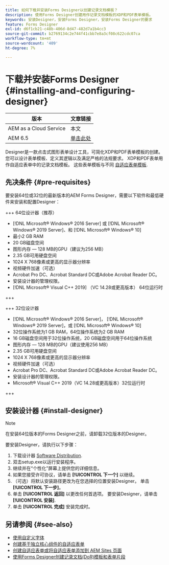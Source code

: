 ```yaml
---
title: 如何下载并安装Forms Designer以创建记录文档模板？
description: 使用Forms Designer创建用作记录文档模板的XDP和PDF表单模板。
keywords: 安装Designer，安装Forms Designer，安装Forms Designer的要求
feature: Forms Designer
exl-id: d6f1cb21-c48b-406d-8d47-482d7a1b4cc3
source-git-commit: b2769134c2e744f41cbb7e8a3cf08c622cdc07ca
workflow-type: tm+mt
source-wordcount: '409'
ht-degree: 7%

---
```


# 下载并安装Forms Designer {#installing-and-configuring-designer}

| 版本 | 文章链接 |
| -------- | ---------------------------- |
| AEM as a Cloud Service | 本文 |
| AEM 6.5 | [单击此处](https://experienceleague.adobe.com/docs/experience-manager-65/forms/install-aem-forms/jee-installation/installing-configuring-designer.html) |

Designer是一款点击式图形表单设计工具，可简化XDP和PDF表单模板的创建。 您可以设计表单模板、定义其逻辑以及满足严格的法规要求。 XDP和PDF表单用作自适应表单中的记录文档模板。 这些表单模板与不同 [自适应表单模板](template-editor.md).

## 先决条件 {#pre-requisites}

要安装64位或32位的最新版本的AEM Forms Designer，需要以下软件和最低硬件来安装和配置Designer：

+++ 64位设计器（推荐）

* [!DNL Microsoft® Windows® 2016 Server] 或 [!DNL Microsoft® Windows® 2019 Server]、和 [!DNL Microsoft® Windows® 10]
* 最小2 GB RAM
* 20 GB磁盘空间
* 图形内存 — 128 MB的GPU（建议为256 MB）
* 2.35 GB可用硬盘空间
* 1024 X 768像素或更高的显示器分辨率
* 视频硬件加速（可选）
* Acrobat Pro DC、Acrobat Standard DC或Adobe Acrobat Reader DC。
* 安装设计器的管理权限。
* [!DNL Microsoft® Visual C++ 2019] （VC 14.28或更高版本） 64位运行时

+++

+++ 32位设计器

* [!DNL Microsoft® Windows® 2016 Server]， [!DNL Microsoft® Windows® 2019 Server]，或 [!DNL Microsoft® Windows® 10]
* 32位操作系统为1 GB RAM，64位操作系统为2 GB RAM
* 16 GB磁盘空间用于32位操作系统，20 GB磁盘空间用于64位操作系统
* 图形内存 — 128 MB的GPU（建议使用256 MB）
* 2.35 GB可用硬盘空间
* 1024 X 768像素或更高的显示器分辨率
* 视频硬件加速（可选）
* Acrobat Pro DC、Acrobat Standard DC或Adobe Acrobat Reader DC。
* 安装设计器的管理权限。
* Microsoft® Visual C++ 2019（VC 14.28或更高版本）32位运行时

+++

## 安装设计器 {#install-designer}

>[!NOTE]
>
> 在安装64位版本的Forms Designer之前，请卸载32位版本的Designer。

要安装Designer，请执行以下步骤：

1. 下载设计器 [Software Distribution](https://experience.adobe.com/downloads).
1. 双击setup.exe以运行安装程序。
1. 继续并在“个性化”屏幕上提供您的详细信息。
1. 如果您接受许可协议，请单击 **[!UICONTROL 下一个]** 以继续。
1. （可选）将默认安装路径更改为在您选择的位置安装Designer。 单击&#x200B;**[!UICONTROL 下一步]**。
1. 单击 **[!UICONTROL 返回]** 以更改任何首选项。 要安装Designer，请单击 **[!UICONTROL 安装]**.
1. 单击 **[!UICONTROL 完成]** 安装完成时。

## 另请参阅 {#see-also}

* [使用自定义字体](/help/forms/use-custom-fonts.md)
* [创建基于独立核心组件的自适应表单](/help/forms/creating-adaptive-form-core-components.md)
* [创建自适应表单或将自适应表单添加到 AEM Sites 页面](/help/forms/create-or-add-an-adaptive-form-to-aem-sites-page.md)
* [使用Forms Designer创建记录文档(DoR)模板和表单片段](/help/forms/use-forms-designer.md)


<!--

>[!MORELIKETHIS]
>
>* [Use Forms Designer to create Document of Record (DoR) templates and form fragments](/help/forms/use-forms-designer.md)

-->